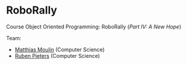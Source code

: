 # RoboRally
Course Object Oriented Programming: RoboRally (*Part IV: A New Hope*)

Team:
* [Matthias Moulin](https://github.com/matt77hias) (Computer Science)
* [Ruben Pieters](https://github.com/rubenpieters) (Computer Science)
